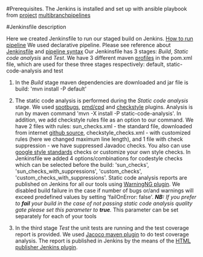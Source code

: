 #Prerequisites.
The Jenkins is installed and set up with ansible playbook from [project](https://github.com/Alliedium/awesome-jenkins/)
[multibranchpipelines](https://www.jenkins.io/doc/book/pipeline/multibranch/)

#Jenkinsfile description

Here we created Jenkinsfile to run our staged build on Jenkins. [How to run pipeline](https://www.jenkins.io/doc/book/pipeline/running-pipelines/)
We used declarative pipeline. 
Please see reference about [Jenkinsfile](https://www.jenkins.io/doc/book/pipeline/jenkinsfile/) and [pipeline syntax](https://www.jenkins.io/doc/book/pipeline/syntax/) 
Our Jenkinsfile has 3 stages: _Build_, _Static code analysis_ and _Test_. 
We have 3 different maven [profiles](https://maven.apache.org/guides/introduction/introduction-to-profiles.html) in the pom.xml file, which are used for these three stages respectively: default, static-code-analysis and test

1. In the _Build_ stage maven dependencies are downloaded and jar file is build: 'mvn install -P default'

2. The static code analysis is performed during the _Static code analysis_ stage. 
We used [spotbugs](https://spotbugs.github.io/spotbugs-maven-plugin/), [pmd/cpd](https://pmd.github.io/latest/pmd_userdocs_tools_maven.html) and [checkstyle](https://checkstyle.org/) plugins. 
Analysis is run by maven command 'mvn -X install -P static-code-analysis'. In addition, we add checkstyle rules file as an option to our command.
We have 2 files with rules: sun_checks.xml - the standard file, downloaded from internet [github source](https://github.com/checkstyle/checkstyle/blob/52728d750690867f252e9312e1347a5b0010d9a4/src/main/resources/sun_checks.xml), checkstyle_checks.xml - with customized rules (here we changed maximum line length),
and 1 file with check suppression - we have suppressed Javadoc checks. 
You also can use [google style standards](https://github.com/checkstyle/checkstyle/tree/52728d750690867f252e9312e1347a5b0010d9a4/src/main/resources/google_checks.xml) checks or customize your own style checks.
In Jenkinsfile we added 4 options/combinations for codestyle checks which can be selected before the build: 'sun_checks', 'sun_checks_with_suppressions',
'custom_checks', 'custom_checks_with_suppressions'.
Static code analysis reports are published on Jenkins for all our tools using [WarningNG plugin](https://plugins.jenkins.io/warnings-ng/). 
We disabled build failure in the case if number of bugs or/and warnings will exceed predefined values by setting 'failOnError: false'. 
_**NB:** If you prefer to **fail** your build in the case of not passing static code analysis quality gate please set this parameter to **_true_**._ 
This parameter can be set separately for each of your tools

3. In the third stage _Test_ the unit tests are running and the test coverage report is provided. 
We used [Jacoco maven plugin](https://www.eclemma.org/jacoco/trunk/doc/maven.html) to do test coverage analysis. 
The report is published in Jenkins by the means of the [HTML publisher Jenkins plugin](https://plugins.jenkins.io/htmlpublisher/).

